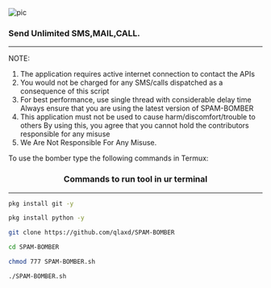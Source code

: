 ![pic](https://static1.howtogeekimages.com/wordpress/wp-content/uploads/2019/04/email-bomb.jpg)



### Send Unlimited SMS,MAIL,CALL.
***

  
NOTE:
1) The application requires active internet connection to contact the APIs
2) You would not be charged for any SMS/calls dispatched as a consequence of this script
3) For best performance, use single thread with considerable delay time
Always ensure that you are using the latest version of SPAM-BOMBER
4) This application must not be used to cause harm/discomfort/trouble to others
By using this, you agree that you cannot hold the contributors responsible for any misuse
5) We Are Not Responsible For Any Misuse.


To use the bomber type the following commands in Termux:
### <p align="center">Commands to run tool in ur terminal
***

```bash
pkg install git -y 
```
```bash
pkg install python -y 
```
```bash
git clone https://github.com/qlaxd/SPAM-BOMBER
```
```bash
cd SPAM-BOMBER
```
```bash
chmod 777 SPAM-BOMBER.sh
```
```bash
./SPAM-BOMBER.sh